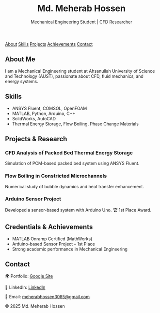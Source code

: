 <!DOCTYPE html>
<html lang="en">
<body>
  <header>
    <h1>Md. Meherab Hossen</h1>
    <p>Mechanical Engineering Student | CFD Researcher</p>
  </header>

  <nav>
    <a href="#about">About</a>
    <a href="#skills">Skills</a>
    <a href="#projects">Projects</a>
    <a href="#achievements">Achievements</a>
    <a href="#contact">Contact</a>
  </nav>

  <section id="about">
    <h2>About Me</h2>
    <p>
      I am a Mechanical Engineering student at Ahsanullah University of Science and Technology (AUST), 
      passionate about CFD, fluid mechanics, and energy systems.
    </p>
  </section>

  <section id="skills">
    <h2>Skills</h2>
    <ul>
      <li>ANSYS Fluent, COMSOL, OpenFOAM</li>
      <li>MATLAB, Python, Arduino, C++</li>
      <li>SolidWorks, AutoCAD</li>
      <li>Thermal Energy Storage, Flow Boiling, Phase Change Materials</li>
    </ul>
  </section>

  <section id="projects">
    <h2>Projects & Research</h2>
    <h3>CFD Analysis of Packed Bed Thermal Energy Storage</h3>
    <p>Simulation of PCM-based packed bed system using ANSYS Fluent.</p>
    <h3>Flow Boiling in Constricted Microchannels</h3>
    <p>Numerical study of bubble dynamics and heat transfer enhancement.</p>
    <h3>Arduino Sensor Project</h3>
    <p>Developed a sensor-based system with Arduino Uno. 🏆 1st Place Award.</p>
  </section>

  <section id="achievements">
    <h2>Credentials & Achievements</h2>
    <ul>
      <li>MATLAB Onramp Certified (MathWorks)</li>
      <li>Arduino-based Sensor Project – 1st Place</li>
      <li>Strong academic performance in Mechanical Engineering</li>
    </ul>
  </section>

  <section id="contact">
    <h2>Contact</h2>
    <p>🌍 Portfolio: <a href="https://sites.google.com/view/mdmeherabhossen/">Google Site</a></p>
    <p>💼 LinkedIn: <a href="https://www.linkedin.com/in/md-meherab-hossen/">LinkedIn</a></p>
    <p>📧 Email: <a href="mailto:meherabhossen3085@gmail.com">meherabhossen3085@gmail.com</a></p>
  </section>

  <footer>
    <p>© 2025 Md. Meherab Hossen </p>
  </footer>
</body>
</html>

